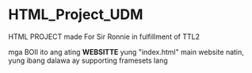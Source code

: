 # HTML_Project_UDM
HTML PROJECT made For Sir Ronnie in fulfillment of TTL2<br>


mga BOII ito ang ating <b>WEBSITTE</b>
yung "index.html" main website natin, yung ibang dalawa ay supporting framesets lang 


